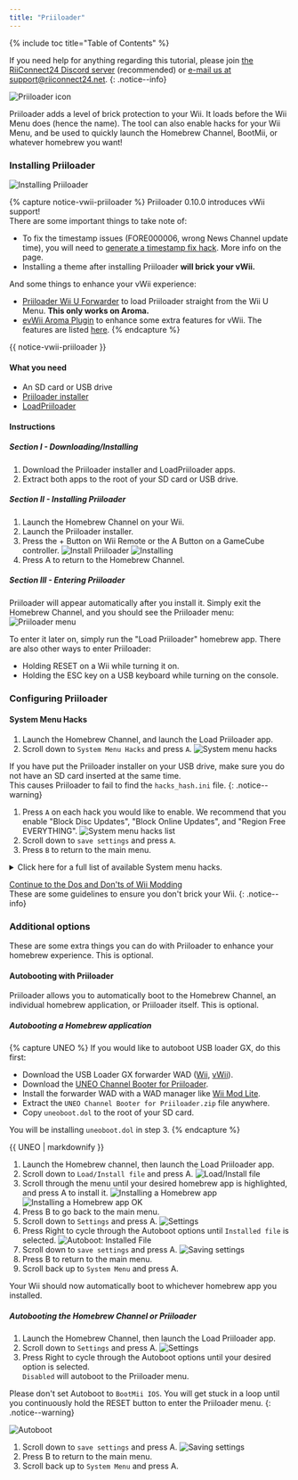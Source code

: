 ```yaml
---
title: "Priiloader"
---
```


{% include toc title="Table of Contents" %}

If you need help for anything regarding this tutorial, please join [the RiiConnect24 Discord server](https://discord.gg/rc24) (recommended) or [e-mail us at support@riiconnect24.net](mailto:support@riiconnect24.net).
{: .notice--info}

![Priiloader icon](/images/Priiloader/icon.png)

Priiloader adds a level of brick protection to your Wii. It loads before the Wii Menu does (hence the name). The tool can also enable hacks for your Wii Menu, and be used to quickly launch the Homebrew Channel, BootMii, or whatever homebrew you want!

### Installing Priiloader

![Installing Priiloader](/images/Priiloader/priiloader.jpg)

{% capture notice-vwii-priiloader %}
Priiloader 0.10.0 introduces vWii support! <br>
There are some important things to take note of:
- To fix the timestamp issues (FORE000006, wrong News Channel update time), you will need to [generate a timestamp fix hack](https://garyodernichts.github.io/priiloader-patch-gen/). More info on the page.
- Installing a theme after installing Priiloader **will brick your vWii.**

And some things to enhance your vWii experience:
- [Priiloader Wii U Forwarder](https://github.com/DacoTaco/priiloader/releases/download/0.10.0-RC3/PriiloaderWiiUForwarder.wuhb) to load Priiloader straight from the Wii U Menu. **This only works on Aroma.**
- [evWii Aroma Plugin](https://github.com/GaryOderNichts/evwii/releases) to enhance some extra features for vWii. The features are listed [here](https://github.com/GaryOderNichts/evwii#features).
{% endcapture %}

<div class="notice--success" markdown="1">{{ notice-vwii-priiloader }} </div>

#### What you need

- An SD card or USB drive
- [Priiloader installer](https://github.com/DacoTaco/priiloader/releases/download/0.10.0-RC3/Priiloader_v0_10RC3.zip)
- [LoadPriiloader](https://hbb1.oscwii.org/hbb/LoadPriiloader/LoadPriiloader.zip)

#### Instructions

##### Section I - Downloading/Installing

1. Download the Priiloader installer and LoadPriiloader apps.
1. Extract both apps to the root of your SD card or USB drive.

##### Section II - Installing Priiloader

1. Launch the Homebrew Channel on your Wii.
1. Launch the Priiloader installer.
1. Press the + Button on Wii Remote or the A Button on a GameCube controller.
   ![Install Priiloader](/images/Priiloader/installer.png)
   ![Installing](/images/Priiloader/installing.png)
1. Press A to return to the Homebrew Channel.

##### Section III - Entering Priiloader

Priiloader will appear automatically after you install it. Simply exit the Homebrew Channel, and you should see the Priiloader menu:
   ![Priiloader menu](/images/Priiloader/menu.png)

To enter it later on, simply run the "Load Priiloader" homebrew app. There are also other ways to enter Priiloader:
- Holding RESET on a Wii while turning it on.
- Holding the ESC key on a USB keyboard while turning on the console.

### Configuring Priiloader

#### System Menu Hacks

1. Launch the Homebrew Channel, and launch the Load Priiloader app.
1. Scroll down to `System Menu Hacks` and press `A`.
   ![System menu hacks](/images/Priiloader/menu_hacks.png)

If you have put the Priiloader installer on your USB drive, make sure you do not have an SD card inserted at the same time. <br>
This causes Priiloader to fail to find the `hacks_hash.ini` file.
{: .notice--warning}

1. Press `A` on each hack you would like to enable. We recommend that you enable "Block Disc Updates", "Block Online Updates", and "Region Free EVERYTHING".
    ![System menu hacks list](/images/Priiloader/system_menu_hacks.png)
1. Scroll down to `save settings` and press `A`.
1. Press `B` to return to the main menu.

<details id="system-menu-hacks-list" class="notice--info" markdown="1">
<summary><a>Click here for a full list of available System menu hacks.</a></summary>

| Hack										| Description																																											|
| ----------------------------------------- | ------------------------------------------------------------------------------------------------------------------------------------------------------------------------------------- |
| Block Disc Updates						| Removes the "Wii System Update" screen included with some games that forces you to update the system before playing the game.															|
| Block Online Updates						| Disables updating your Wii. Updates will fail with error 32007.																														|
| Auto-Press A at Health Screen				| Automatically presses the A Button to get past the initial "Health and Safety" screen.																								|
| Replace Health Screen with Backmenu		| Changes the "Health and Safety" screen to the animation played when returning to the Wii Menu.																						|
| Move Disc Channel							| Enables moving the Disc Channel anywhere on the Wii Menu. It's normally stuck in the top left of the first page.																		|
| Wiimmfi Patch v4							| Automatically patches all games you run from the Disc Channel for use with Wiimmfi.																									|
| 480p graphics fix in system menu			| Fixes a small issue with 480p on the Wii Menu.																																		|
| Remove NoCopy Save File Protection		| Allows you to copy normally disallowed save files to your SD card from Data Management																								|
| Region Free EVERYTHING					| Disables region locking for any Wii application, including downloaded ones.																											|
| ~~No System Menu Sounds AT ALL~~			| ~~Disables all the Wii Menu sound effects.~~ Currently broken.																														|
| No System Menu Background Music			| Disables the Wii Menu background music.																																				|
| Re-Enable Bannerbomb v2					| Enables the "Bannerbomb" exploit on the latest Wii version. Not needed when the Homebrew Channel is already installed.																|
| OSReport to UsbGecko(slot B)				| Sends Wii Menu logs to a debugging device in memory card slot B.																														|
| OSReport to UsbGecko(GeckoOS,B)			| Sends Wii Menu logs to a debugging device in memory card slot B, if the Wii Menu is launched by Gecko OS.																				|
| Force boot into Data Management			| Immediately loads the Wii menu into Data Management.																																	|
| Force Standard Recovery Mode				| Automatically launches the console in recovery mode. Used to launch recovery discs, letting users unbrick their Wii systems.															|
| Remove Diagnostic Disc Check				| Removes a check in the Wii to see if an inserted game matches the title ID of the "Wii Startup Disc".																					|
| No-Delete HAXX,JODI,DVDX,DISC,DISK,RZDx	| Re-enable channels with these title IDs (originally blocked in system updates due to them being exploits).																			|
| Force Disc Games to run under IOS249		| Make discs use cIOS 249 as the game's IOS. While it cannot allow playing of burned games on its own, it is needed to play burned discs. (Can give you Error 002 on a non-burned game)	|
| Remove Deflicker							| Removes the deflicker filter and makes the Wii Menu appear clearer.																													|
| Block Disc Autoboot						| This prevents the Wii from instantly launching discs with title IDs starting with 0 or 1 (0x30, 0x31).																				|
| Allow TitleID RAAE, 408x, 410x			| Allows the Wii Menu to read the discs with the title IDs RAAE (Wii Startup Disc), 408x and 410x (Wii Backup Disc)																		|
| Remove IOS16 Disc Error					| Allows the Wii Menu to launch discs (this is only the Wii Backup Disc) that use IOS16.																								|
| Mark Network Connection as Tested			| Enables the `Use This Connection` button in the Internet connection settings, regardless of the results of the last connection test.													|
| Always enable WiiConnect24 for vWii		| Enables WiiConnect24 & Standby Connection every time the Wii menu starts. **Requires a reboot after enabling.**																		|
| Create message via Calendar button (vWii)	| Clicking on the Calendar button opens the Create Message menu instead of the Calendar, allowing the user to create Memos, send messages to, and register Wii friends.					|

</details>

[Continue to the Dos and Don'ts of Wii Modding](dosanddonts)<br>
These are some guidelines to ensure you don't brick your Wii.
{: .notice--info}

### Additional options

These are some extra things you can do with Priiloader to enhance your homebrew experience. This is optional.

#### Autobooting with Priiloader

Priiloader allows you to automatically boot to the Homebrew Channel, an individual homebrew application, or Priiloader itself. This is optional.

##### Autobooting a Homebrew application

{% capture UNEO %}
If you would like to autoboot USB loader GX, do this first:
  * Download the USB Loader GX forwarder WAD ([Wii](https://sourceforge.net/projects/usbloadergx/files/Releases/Forwarders/USB%20Loader%20GX-UNEO_Forwarder_5_1_AHBPROT.wad), [vWii](https://sourceforge.net/projects/usbloadergx/files/Releases/Forwarders/USB%20Loader%20GX-UNEO_Forwarder_5_1_AHBPROT_vWii%20%28Fix%29.wad)).
  * Download the [UNEO Channel Booter for Priiloader](https://sourceforge.net/projects/usbloadergx/files/Releases/Forwarders%20dols/UNEO%20Channel%20Booter%20for%20Priiloader.zip/download).
  * Install the forwarder WAD with a WAD manager like [Wii Mod Lite](wiimodlite).
  * Extract the `UNEO Channel Booter for Priiloader.zip` file anywhere.
  * Copy `uneoboot.dol` to the root of your SD card.

You will be installing `uneoboot.dol` in step 3.
{% endcapture %}

<div class="notice--warning"> {{ UNEO | markdownify }} </div>

1. Launch the Homebrew channel, then launch the Load Priiloader app.
1. Scroll down to `Load/Install file` and press A.
   ![Load/Install file](/images/Priiloader/menu_install_file.png)
1. Scroll through the menu until your desired homebrew app is highlighted, and press A to install it.
   ![Installing a Homebrew app](/images/Priiloader/installing_file.png)
   ![Installing a Homebrew app OK](/images/Priiloader/installing_file_ok.png)
1. Press B to go back to the main menu.
1. Scroll down to `Settings` and press A.
   ![Settings](/images/Priiloader/menu_settings.png)
1. Press Right to cycle through the Autoboot options until `Installed file` is selected.
   ![Autoboot: Installed File](/images/Priiloader/autoboot_installed_file.png)
1. Scroll down to `save settings` and press A.
   ![Saving settings](/images/Priiloader/settings_save.png)
1. Press B to return to the main menu.
1. Scroll back up to `System Menu` and press A.

Your Wii should now automatically boot to whichever homebrew app you installed.

##### Autobooting the Homebrew Channel or Priiloader

1. Launch the Homebrew Channel, then launch the Load Priiloader app.
1. Scroll down to `Settings` and press A.
   ![Settings](/images/Priiloader/menu_settings.png)
1. Press Right to cycle through the Autoboot options until your desired option is selected. <br>
`Disabled` will autoboot to the Priiloader menu.

Please don't set Autoboot to `BootMii IOS`. You will get stuck in a loop until you continuously hold the RESET button to enter the Priiloader menu.
{: .notice--warning}

   ![Autoboot](/images/Priiloader/autoboot_disabled.png)
1. Scroll down to `save settings` and press A.
   ![Saving settings](/images/Priiloader/settings_save.png)
1. Press B to return to the main menu.
1. Scroll back up to `System Menu` and press A.
